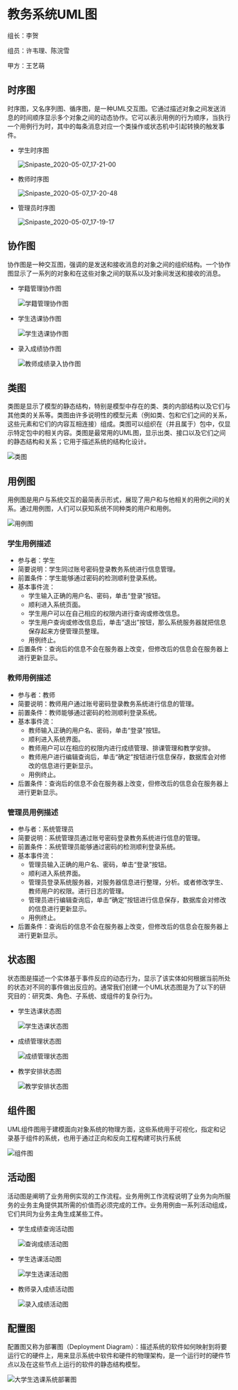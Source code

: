 # 教务系统UML图

组长：李贺

组员：许韦理、陈浣雪

甲方：王艺萌

## 时序图

时序图，又名序列图、循序图，是一种UML交互图。它通过描述对象之间发送消息的时间顺序显示多个对象之间的动态协作。它可以表示用例的行为顺序，当执行一个用例行为时，其中的每条消息对应一个类操作或状态机中引起转换的触发事件。

* 学生时序图

  ![Snipaste_2020-05-07_17-21-00](https://cdn.jsdelivr.net/gh/lihe/Pic/img/20200605202732.png)

* 教师时序图

  ![Snipaste_2020-05-07_17-20-48](https://cdn.jsdelivr.net/gh/lihe/Pic/img/20200605202753.png)

* 管理员时序图

  ![Snipaste_2020-05-07_17-19-17](https://cdn.jsdelivr.net/gh/lihe/Pic/img/20200605202805.png)

## 协作图

协作图是一种交互图，强调的是发送和接收消息的对象之间的组织结构。一个协作图显示了一系列的对象和在这些对象之间的联系以及对象间发送和接收的消息。

* 学籍管理协作图

  ![学籍管理协作图](https://cdn.jsdelivr.net/gh/lihe/Pic/img/20200605202811.png)

* 学生选课协作图

  ![学生选课协作图](https://cdn.jsdelivr.net/gh/lihe/Pic/img/20200605202817.png)

* 录入成绩协作图

  ![教师成绩录入协作图](https://cdn.jsdelivr.net/gh/lihe/Pic/img/20200605203826.png)

## 类图

类图是显示了模型的静态结构，特别是模型中存在的类、类的内部结构以及它们与其他类的关系等。类图由许多说明性的模型元素（例如类、包和它们之间的关系，这些元素和它们的内容互相连接）组成。类图可以组织在（并且属于）包中，仅显示特定包中的相关内容。类图是最常用的UML图，显示出类、接口以及它们之间的静态结构和关系；它用于描述系统的结构化设计。

![类图](https://cdn.jsdelivr.net/gh/lihe/Pic/img/20200605203534.png)

## 用例图

用例图是用户与系统交互的最简表示形式，展现了用户和与他相关的用例之间的关系。通过用例图，人们可以获知系统不同种类的用户和用例。

![用例图](https://cdn.jsdelivr.net/gh/lihe/Pic/img/20200605203623.png)



### 学生用例描述

* 参与者：学生
* 简要说明：学生同过账号密码登录教务系统进行信息管理。
* 前置条件：学生能够通过密码的检测顺利登录系统。
* 基本事件流：
  * 学生输入正确的用户名、密码，单击“登录”按钮。
  * 顺利进入系统页面。
  * 学生用户可以在自己相应的权限内进行查询或修改信息。
  * 学生用户查询或修改信息后，单击“退出”按钮，那么系统服务器就把信息保存起来方便管理员整理。
  * 用例终止。
* 后置条件：查询后的信息不会在服务器上改变，但修改后的信息会在服务器上进行更新显示。



### 教师用例描述

* 参与者：教师
* 简要说明：教师用户通过账号密码登录教务系统进行信息的管理。
* 前置条件：教师能够通过密码的检测顺利登录系统。
* 基本事件流：
  * 教师输入正确的用户名、密码，单击“登录”按钮。
  * 顺利进入系统界面。
  * 教师用户可以在相应的权限内进行成绩管理、排课管理和教学安排。
  * 教师用户进行编辑查询后，单击“确定”按钮进行信息保存，数据库会对修改的信息进行更新显示。
  * 用例终止。
* 后置条件：查询后的信息不会在服务器上改变，但修改后的信息会在服务器上进行更新显示。



### 管理员用例描述

* 参与者：系统管理员
* 简要说明：系统管理员通过账号密码登录教务系统进行信息的管理。
* 前置条件：系统管理员能够通过密码的检测顺利登录系统。
* 基本事件流：
  * 管理员输入正确的用户名、密码，单击“登录”按钮。
  * 顺利进入系统界面。
  * 管理员登录系统服务器，对服务器信息进行整理，分析。或者修改学生、教师用户的权限。进行日志的管理。
  * 管理员进行编辑查询后，单击“确定”按钮进行信息保存，数据库会对修改的信息进行更新显示。
  * 用例终止。
* 后置条件：查询后的信息不会在服务器上改变，但修改后的信息会在服务器上进行更新显示。

## 状态图

状态图是描述一个实体基于事件反应的动态行为，显示了该实体如何根据当前所处的状态对不同的事件做出反应的。通常我们创建一个UML状态图是为了以下的研究目的：研究类、角色、子系统、或组件的复杂行为。

* 学生选课状态图

  ![学生选课状态图](https://cdn.jsdelivr.net/gh/lihe/Pic/img/20200605203631.png)

* 成绩管理状态图

  ![成绩管理状态图](https://cdn.jsdelivr.net/gh/lihe/Pic/img/20200605203636.png)

* 教学安排状态图

  ![教学安排状态图](https://cdn.jsdelivr.net/gh/lihe/Pic/img/20200605203641.png)

## 组件图

UML组件图用于建模面向对象系统的物理方面，这些系统用于可视化，指定和记录基于组件的系统，也用于通过正向和反向工程构建可执行系统

![组件图](https://cdn.jsdelivr.net/gh/lihe/Pic/img/20200605203647.png)

## 活动图

活动图是阐明了业务用例实现的工作流程。业务用例工作流程说明了业务为向所服务的业务主角提供其所需的价值而必须完成的工作。业务用例由一系列活动组成，它们共同为业务主角生成某些工件。

* 学生成绩查询活动图

  ![查询成绩活动图](https://cdn.jsdelivr.net/gh/lihe/Pic/img/20200605203655.png)

* 学生选课活动图

  ![学生选课活动图](https://cdn.jsdelivr.net/gh/lihe/Pic/img/20200605203757.png)

* 教师录入成绩活动图

  ![录入成绩活动图](https://cdn.jsdelivr.net/gh/lihe/Pic/img/20200605203705.png)

## 配置图

配置图又称为部署图（Deployment Diagram）：描述系统的软件如何映射到将要运行它的硬件上，用来显示系统中软件和硬件的物理架构，是一个运行时的硬件节点以及在这些节点上运行的软件的静态结构模型。

![大学生选课系统部署图](https://cdn.jsdelivr.net/gh/lihe/Pic/img/20200605203747.png)
